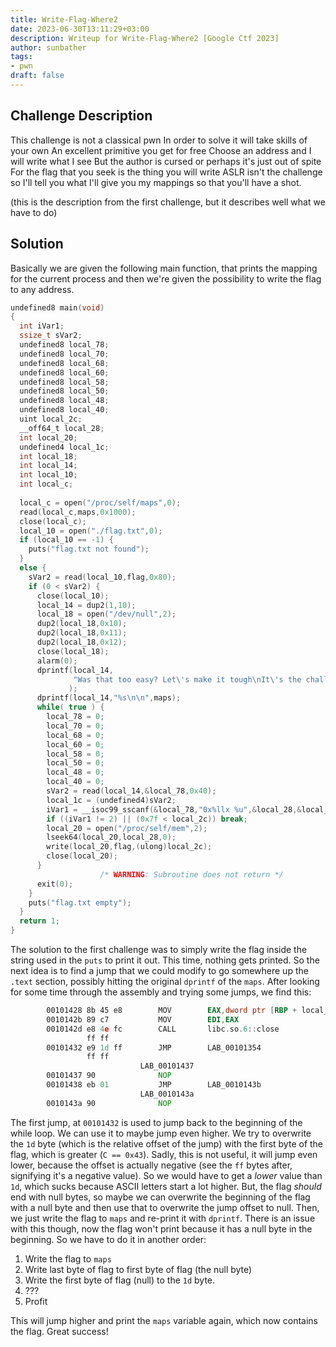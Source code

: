 ```yaml
---
title: Write-Flag-Where2
date: 2023-06-30T13:11:29+03:00
description: Writeup for Write-Flag-Where2 [Google Ctf 2023]
author: sunbather
tags:
- pwn
draft: false
---
```


## Challenge Description

This challenge is not a classical pwn
In order to solve it will take skills of your own
An excellent primitive you get for free
Choose an address and I will write what I see
But the author is cursed or perhaps it's just out of spite
For the flag that you seek is the thing you will write
ASLR isn't the challenge so I'll tell you what
I'll give you my mappings so that you'll have a shot.

(this is the description from the first challenge, but it describes well what we have to do)

## Solution

Basically we are given the following main function, that prints the mapping for the current process and then we're given the possibility to write the flag to any address.

```c
undefined8 main(void)
{
  int iVar1;
  ssize_t sVar2;
  undefined8 local_78;
  undefined8 local_70;
  undefined8 local_68;
  undefined8 local_60;
  undefined8 local_58;
  undefined8 local_50;
  undefined8 local_48;
  undefined8 local_40;
  uint local_2c;
  __off64_t local_28;
  int local_20;
  undefined4 local_1c;
  int local_18;
  int local_14;
  int local_10;
  int local_c;
  
  local_c = open("/proc/self/maps",0);
  read(local_c,maps,0x1000);
  close(local_c);
  local_10 = open("./flag.txt",0);
  if (local_10 == -1) {
    puts("flag.txt not found");
  }
  else {
    sVar2 = read(local_10,flag,0x80);
    if (0 < sVar2) {
      close(local_10);
      local_14 = dup2(1,10);
      local_18 = open("/dev/null",2);
      dup2(local_18,0x10);
      dup2(local_18,0x11);
      dup2(local_18,0x12);
      close(local_18);
      alarm(0);
      dprintf(local_14,
              "Was that too easy? Let\'s make it tough\nIt\'s the challenge from before, but I\'ve r emoved all the fluff\n"
             );
      dprintf(local_14,"%s\n\n",maps);
      while( true ) {
        local_78 = 0;
        local_70 = 0;
        local_68 = 0;
        local_60 = 0;
        local_58 = 0;
        local_50 = 0;
        local_48 = 0;
        local_40 = 0;
        sVar2 = read(local_14,&local_78,0x40);
        local_1c = (undefined4)sVar2;
        iVar1 = __isoc99_sscanf(&local_78,"0x%llx %u",&local_28,&local_2c);
        if ((iVar1 != 2) || (0x7f < local_2c)) break;
        local_20 = open("/proc/self/mem",2);
        lseek64(local_20,local_28,0);
        write(local_20,flag,(ulong)local_2c);
        close(local_20);
      }
                    /* WARNING: Subroutine does not return */
      exit(0);
    }
    puts("flag.txt empty");
  }
  return 1;
}
```
The solution to the first challenge was to simply write the flag inside the string used in the ``puts`` to print it out. This time, nothing gets printed. So the next idea is to find a jump that we could modify to go somewhere up the ``.text`` section, possibly hitting the original ``dprintf`` of the ``maps``. After looking for some time through the assembly and trying some jumps, we find this:

```asm
        00101428 8b 45 e8        MOV        EAX,dword ptr [RBP + local_20]
        0010142b 89 c7           MOV        EDI,EAX
        0010142d e8 4e fc        CALL       libc.so.6::close                                 int close(int __fd)
                 ff ff
        00101432 e9 1d ff        JMP        LAB_00101354
                 ff ff
                             LAB_00101437                                    XREF[1]:     001013d0(j)  
        00101437 90              NOP
        00101438 eb 01           JMP        LAB_0010143b
                             LAB_0010143a                                    XREF[1]:     001013d8(j)  
        0010143a 90              NOP
```
The first jump, at ``00101432`` is used to jump back to the beginning of the while loop. We can use it to maybe jump even higher. We try to overwrite the ``1d`` byte (which is the relative offset of the jump) with the first byte of the flag, which is greater (``C == 0x43``). Sadly, this is not useful, it will jump even lower, because the offset is actually negative (see the ``ff`` bytes after, signifying it's a negative value). So we would have to get a _lower_ value than ``1d``, which sucks because ASCII letters start a lot higher. But, the flag _should_ end with null bytes, so maybe we can overwrite the beginning of the flag with a null byte and then use that to overwrite the jump offset to null. Then, we just write the flag to ``maps`` and re-print it with ``dprintf``. There is an issue with this though, now the flag won't print because it has a null byte in the beginning. So we have to do it in another order:

1. Write the flag to ``maps``
2. Write last byte of flag to first byte of flag (the null byte)
3. Write the first byte of flag (null) to the ``1d`` byte.
4. ???
5. Profit

This will jump higher and print the ``maps`` variable again, which now contains the flag. Great success!
